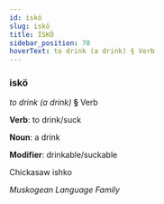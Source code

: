 ```yaml
---
id: iskö
slug: iskö
title: İSKÖ
sidebar_position: 70
hoverText: to drink (a drink) § Verb
---
```


### iskö

*to drink (a drink)* **§** Verb

**Verb**: to drink/suck

**Noun**: a drink

**Modifier**: drinkable/suckable

Chickasaw ishko  

*Muskogean Language Family*